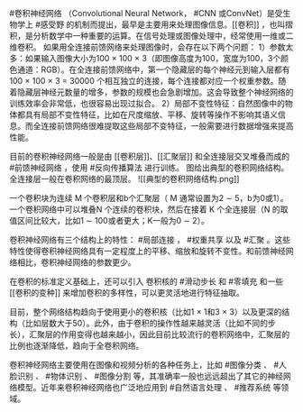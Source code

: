 #卷积神经网络 （Convolutional Neural Network， #CNN 或ConvNet）是受生物学上 #感受野 的机制而提出，最早是主要用来处理图像信息。[[卷积]] ，也叫摺积，是分析数学中一种重要的运算。在信号处理或图像处理中，经常使用一维或二维卷积。
如果用全连接前馈网络来处理图像时，会存在以下两个问题：
1）参数太多：如果输入图像大小为100 × 100 × 3（即图像高度为100，宽度为100，3个颜色通道：RGB）。在全连接前馈网络中，第一个隐藏层的每个神经元到输入层都有100 × 100 × 3 = 30000 个相互独立的连接，每个连接都对应一个权重参数。随着隐藏层神经元数量的增多，参数的规模也会急剧增加。这会导致整个神经网络的训练效率会非常低，也很容易出现过拟合。
2）局部不变性特征：自然图像中的物体都具有局部不变性特征，比如在尺度缩放、平移、旋转等操作不影响其语义信息。而全连接前馈网络很难提取这些局部不变特征，一般需要进行数据增强来提高性能。

目前的卷积神经网络一般是由 [[卷积层]]、[[汇聚层]] 和全连接层交叉堆叠而成的 #前馈神经网络 ，使用 #反向传播算法 进行训练。
图给出典型的卷积网络结构。全连接层一般在卷积网络的最顶层。
![[典型的卷积网络结构.png]]

一个卷积块为连续 M 个卷积层和b个汇聚层（ M 通常设置为2 ∼ 5，b为0或1）。一个卷积网络中可以堆叠N 个连续的卷积块，然后在接着 K 个全连接层（N 的取值区间比较大，比如1 ∼ 100或者更大；K一般为0 ∼ 2）。

卷积神经网络有三个结构上的特性： #局部连接 ， #权重共享 以及 #汇聚 。这些特性使得卷积神经网络具有一定程度上的平移、缩放和旋转不变性。和前馈神经网络相比，卷积神经网络的参数更少。

在卷积的标准定义基础上，还可以引入 卷积核的 #滑动步长 和 #零填充 和一些 [[卷积的变种]] 来增加卷积的多样性，可以更灵活地进行特征抽取。

目前，整个网络结构趋向于使用更小的卷积核（比如1 × 1和3 × 3）以及更深的结构（比如层数大于50）。此外，由于卷积的操作性越来越灵活（比如不同的步长），汇聚层的作用变得也越来越小，因此目前比较流行的卷积网络中，汇聚层的比例也逐渐降低，趋向于全卷积网络。


卷积神经网络主要使用在图像和视频分析的各种任务上，比如 #图像分类 、 #人脸识别 、 #物体识别 、 #图像分割 等，其准确率一般也远远超出了其它的神经网络模型。近年来卷积神经网络也广泛地应用到 #自然语言处理 、 #推荐系统 等领域。
